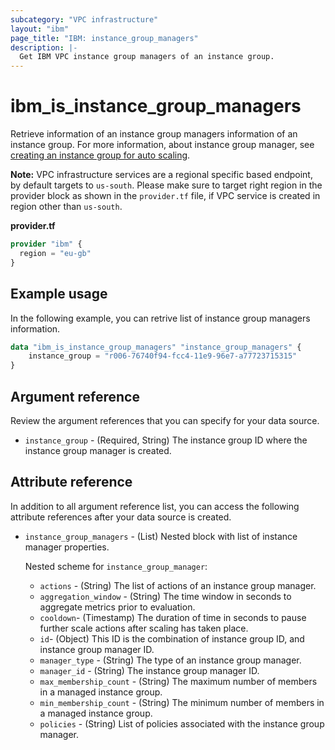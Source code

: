 ```yaml
---
subcategory: "VPC infrastructure"
layout: "ibm"
page_title: "IBM: instance_group_managers"
description: |-
  Get IBM VPC instance group managers of an instance group.
---
```


# ibm_is_instance_group_managers
Retrieve information of an instance group managers information of an instance group. For more information, about instance group manager, see [creating an instance group for auto scaling](https://cloud.ibm.com/docs/vpc?topic=vpc-creating-auto-scale-instance-group).

**Note:** 
VPC infrastructure services are a regional specific based endpoint, by default targets to `us-south`. Please make sure to target right region in the provider block as shown in the `provider.tf` file, if VPC service is created in region other than `us-south`.

**provider.tf**

```terraform
provider "ibm" {
  region = "eu-gb"
}
```

## Example usage
In the following example, you can retrive list of instance group managers information.

```terraform
data "ibm_is_instance_group_managers" "instance_group_managers" {
    instance_group = "r006-76740f94-fcc4-11e9-96e7-a77723715315"
}
```

## Argument reference
Review the argument references that you can specify for your data source. 

- `instance_group` - (Required, String) The instance group ID where the instance group manager is created.

## Attribute reference
In addition to all argument reference list, you can access the following attribute references after your data source is created.

- `instance_group_managers` - (List) Nested block with list of instance manager properties.

  Nested scheme for `instance_group_manager`:
  - `actions` - (String) The list of actions of an instance group manager.
  - `aggregation_window` - (String) The time window in seconds to aggregate metrics prior to evaluation.
  - `cooldown`- (Timestamp) The duration of time in seconds to pause further scale actions after scaling has taken place.
  - `id`- (Object) This ID is the combination of instance group ID, and instance group manager ID.
  - `manager_type` - (String) The type of an instance group manager.
  - `manager_id` - (String) The instance group manager ID.
  - `max_membership_count` - (String) The maximum number of members in a managed instance group.
  - `min_membership_count` - (String) The minimum number of members in a managed instance group.
  - `policies` - (String) List of policies associated with the instance group manager.
